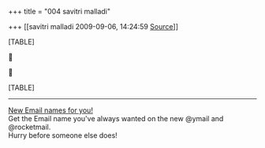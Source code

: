 +++
title = "004 savitri malladi"

+++
[[savitri malladi	2009-09-06, 14:24:59 [Source](https://groups.google.com/g/bvparishat/c/eoAo7rehoQ8)]]



[TABLE]





[TABLE]

  

------------------------------------------------------------------------

[New Email names for you!](http://sg.rd.yahoo.com/aa/mail/domainchoice/mail/signature/*http://mail.promotions.yahoo.com/newdomains/aa/)  
Get the Email name you've always wanted on the new @ymail and @rocketmail.  
Hurry before someone else does!

